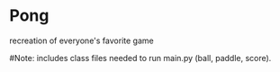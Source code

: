 # Pong
recreation of everyone's favorite game

#Note: includes class files needed to run main.py (ball, paddle, score).
